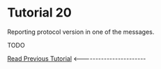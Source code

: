 # Tutorial 20
Reporting protocol version in one of the messages.

TODO

[Read Previous Tutorial](../tutorial19) &lt;-----------------------
